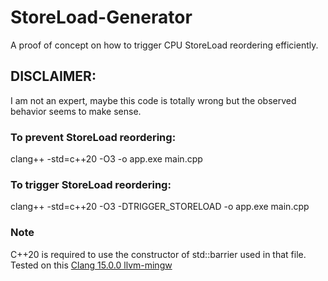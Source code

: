 # StoreLoad-Generator
A proof of concept on how to trigger CPU StoreLoad reordering efficiently.

## DISCLAIMER:
I am not an expert, maybe this code is totally wrong but the observed behavior seems to make sense.

### To prevent StoreLoad reordering:
clang++ -std=c++20 -O3 -o app.exe main.cpp

### To trigger StoreLoad reordering:
clang++ -std=c++20 -O3 -DTRIGGER_STORELOAD -o app.exe main.cpp 

### Note
C++20 is required to use the constructor of std::barrier used in that file.
Tested on this [Clang 15.0.0 llvm-mingw](https://github.com/mstorsjo/llvm-mingw/releases/download/20220906/llvm-mingw-20220906-ucrt-x86_64.zip) 
